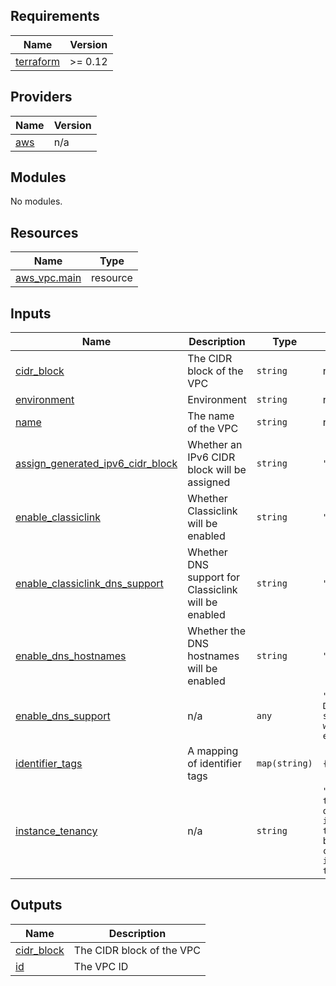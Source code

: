 <!-- BEGIN_TF_DOCS -->
## Requirements

| Name | Version |
|------|---------|
| <a name="requirement_terraform"></a> [terraform](#requirement\_terraform) | >= 0.12 |

## Providers

| Name | Version |
|------|---------|
| <a name="provider_aws"></a> [aws](#provider\_aws) | n/a |

## Modules

No modules.

## Resources

| Name | Type |
|------|------|
| [aws_vpc.main](https://registry.terraform.io/providers/hashicorp/aws/latest/docs/resources/vpc) | resource |

## Inputs

| Name | Description | Type | Default | Required |
|------|-------------|------|---------|:--------:|
| <a name="input_cidr_block"></a> [cidr\_block](#input\_cidr\_block) | The CIDR block of the VPC | `string` | n/a | yes |
| <a name="input_environment"></a> [environment](#input\_environment) | Environment | `string` | n/a | yes |
| <a name="input_name"></a> [name](#input\_name) | The name of the VPC | `string` | n/a | yes |
| <a name="input_assign_generated_ipv6_cidr_block"></a> [assign\_generated\_ipv6\_cidr\_block](#input\_assign\_generated\_ipv6\_cidr\_block) | Whether an IPv6 CIDR block will be assigned | `string` | `"false"` | no |
| <a name="input_enable_classiclink"></a> [enable\_classiclink](#input\_enable\_classiclink) | Whether Classiclink will be enabled | `string` | `"false"` | no |
| <a name="input_enable_classiclink_dns_support"></a> [enable\_classiclink\_dns\_support](#input\_enable\_classiclink\_dns\_support) | Whether DNS support for Classiclink will be enabled | `string` | `"false"` | no |
| <a name="input_enable_dns_hostnames"></a> [enable\_dns\_hostnames](#input\_enable\_dns\_hostnames) | Whether the DNS hostnames will be enabled | `string` | `"false"` | no |
| <a name="input_enable_dns_support"></a> [enable\_dns\_support](#input\_enable\_dns\_support) | n/a | `any` | `"Whether DNS support will be enabled"` | no |
| <a name="input_identifier_tags"></a> [identifier\_tags](#input\_identifier\_tags) | A mapping of identifier tags | `map(string)` | `{}` | no |
| <a name="input_instance_tenancy"></a> [instance\_tenancy](#input\_instance\_tenancy) | n/a | `string` | `"The tenancy of the instances that will be created inside the VPC"` | no |

## Outputs

| Name | Description |
|------|-------------|
| <a name="output_cidr_block"></a> [cidr\_block](#output\_cidr\_block) | The CIDR block of the VPC |
| <a name="output_id"></a> [id](#output\_id) | The VPC ID |
<!-- END_TF_DOCS -->